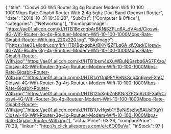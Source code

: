 {
	"title": "Cioswi 4G Wifi Router 3g 4g Routuer Modem Wifi 10 100 1000Mbps Rate Gigabit Router With 2.4g 5ghz Dual Band Openwrt Router",
	"date": "2018-10-31 10:30:20",
	"SubCat": ["Computer & Office"],
	"categories": ["Networking"],
	"thumbnailImage": "https://ae01.alicdn.com/kf/HTB1BgxggbArBKNjSZFLq6A_dVXad/Cioswi-4G-Wifi-Router-3g-4g-Routuer-Modem-Wifi-10-100-1000Mbps-Rate-Gigabit-Router-With.jpg_220x220.jpg",
	"BigImage": ["https://ae01.alicdn.com/kf/HTB1BgxggbArBKNjSZFLq6A_dVXad/Cioswi-4G-Wifi-Router-3g-4g-Routuer-Modem-Wifi-10-100-1000Mbps-Rate-Gigabit-Router-With.jpg","https://ae01.alicdn.com/kf/HTB1bsm4sXuWBuNjSszbq6AS7FXao/Cioswi-4G-Wifi-Router-3g-4g-Routuer-Modem-Wifi-10-100-1000Mbps-Rate-Gigabit-Router-With.jpg","https://ae01.alicdn.com/kf/HTB1aYGqj98YBeNkSnb4q6yevFXaC/Cioswi-4G-Wifi-Router-3g-4g-Routuer-Modem-Wifi-10-100-1000Mbps-Rate-Gigabit-Router-With.jpg","https://ae01.alicdn.com/kf/HTB12lxXgbZnBKNjSZFGq6zt3FXa9/Cioswi-4G-Wifi-Router-3g-4g-Routuer-Modem-Wifi-10-100-1000Mbps-Rate-Gigabit-Router-With.jpg","https://ae01.alicdn.com/kf/HTB1UvHgsb1YBuNjSszhq6AUsFXaY/Cioswi-4G-Wifi-Router-3g-4g-Routuer-Modem-Wifi-10-100-1000Mbps-Rate-Gigabit-Router-With.jpg"],
	"actualPrice": 63.26,
	"comparePrice": 70.29,
	"linkurl": "http://s.click.aliexpress.com/e/c6O09uVa",
	"inStock": 97
}
